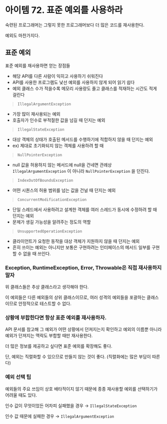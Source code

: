 # 아이템 72. 표준 예외를 사용하라

숙련된 프로그래머는 그렇지 못한 프로그래머보다 더 많은 코드를 재사용한다.

예외도 마찬가지다.

## 표준 예외

표준 예외를 재사용하면 얻는 장점들

- 해당 API를 다른 사람이 익히고 사용하기 쉬워진다
- API를 사용한 프로그램도 낯선 예외를 사용하지 않게 되어 읽기 쉽다
- 예외 클래스 수가 적을수록 메모리 사용량도 줄고 클래스를 적재하는 시간도 적게 걸린다

> `IllegalArgumentException`

- 가장 많이 재사용되는 예외
- 호출자가 인수로 부적절한 값을 넘길 때 던지는 예외

> `IllegalStateException`

- 대상 객체의 상태가 호출된 메서드를 수행하기에 적합하지 않을 때 던지는 예외
- ex) 제대로 초기화되지 않는 객체를 사용하려 할 때

> `NullPointerException`

- null 값을 허용하지 않는 메서드에 null을 건네면 관례상 `IllegalArgumentException` 이 아니라 `NullPointerException` 을 던진다.

> `IndexOutOfBoundsException`

- 어떤 시퀀스의 허용 범위를 넘는 값을 건널 때 던지는 예외

> `ConcurrentModificationException`

- 단일 스레드에서 사용하려고 설계한 객체를 여러 스레드가 동시에 수정하려 할 때 던지는 예외
- 문제가 생길 가능성을 알려주는 정도의 역할

> `UnsupportedOperationException`

- 클라이언트가 요청한 동작을 대상 객체가 지원하지 않을 때 던지는 예외
- 흔히 쓰이는 예외는 아니지만 보통은 구현하려는 인터페이스의 메서드 일부를 구현할 수 없을 때 쓰인다.

### Exception, RuntimeException, Error, Throwable은 직접 재사용하지 말자

위 클래스들은 추상 클래스라고 생각해야 한다.

이 예외들은 다른 예외들의 상위 클래스이므로, 여러 성격의 예외들을 포괄하는 클래스이므로 안정적으로 테스트할 수 없다.

### 상황에 부합한다면 항상 표준 예외를 재사용하자.

API 문서를 참고해 그 예외가 어떤 상황에서 던져지는지 확인하고 예외의 이름뿐 아니라 예외가 던져지는 맥락도 부합할 때만 재사용한다.

더 많은 정보를 제공하고 싶다면 표준 예외를 확장해도 좋다.

단, 예외는 직렬화할 수 있으므로 만들지 않는 것이 좋다. (직렬화에는 많은 부담이 따른다)

### 예외 선택 팁

예외들의 주요 쓰임이 상호 배타적이지 않기 때문에 종종 재사용할 예외를 선택하기가 어려울 때도 있다.

인수 값이 무엇이었든 어차피 실패했을 경우 → `IllegalStateException`

인수 값 때문에 실패한 경우 → `IllegalArgumentException`
